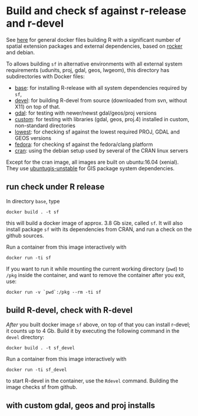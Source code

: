 # Build and check sf against r-release and r-devel

See [here](https://github.com/rocker-org/geospatial) for general docker files building R with a significant number of spatial extension packages and external dependencies, based on [rocker](https://github.com/rocker-org/rocker) and debian.

To allows building `sf` in alternative environments with all
external system requirements (udunits, proj, gdal, geos, lwgeom),
this directory has subdirectories with Docker files:

* [base](base): for installing R-release with all system dependencies required by `sf`, 
* [devel](devel): for building R-devel from source (downloaded from svn, without X11) on top of that. 
* [gdal](gdal): for testing with newer/newst gdal/geos/proj versions
* [custom](custom): for testing with libraries (gdal, geos, proj.4) installed in custom, non-standard directories
* [lowest](lowest): for checking sf against the lowest required PROJ, GDAL and GEOS versions
* [fedora](fedora): for checking sf against the fedora/clang platform
* [cran](cran): using the debian setup used by several of the CRAN linux servers

Except for the cran image, all images are built on ubuntu:16.04 (xenial). They use [ubuntugis-unstable](https://launchpad.net/~ubuntugis/+archive/ubuntu/ubuntugis-unstable) for GIS package system dependencies.

## run check under R release

In directory `base`, type

    docker build . -t sf

this will build a docker image of approx. 3.8 Gb size, called `sf`. It will also install package `sf` with its dependencies from CRAN, and run a check on the github sources.

Run a container from this image interactively with 

	docker run -ti sf

If you want to run it while mounting the current working directory (`pwd`) to `/pkg` inside the container, and want to remove the container after you exit, use:

	docker run -v `pwd`:/pkg --rm -ti sf

## build R-devel, check with R-devel

_After_ you built docker image `sf` above, on top of that you can install r-devel; it counts up to 4 Gb. Build it by executing the following command in the `devel` directory: 

    docker build . -t sf_devel

Run a container from this image interactively with

	docker run -ti sf_devel

to start R-devel in the container, use the `Rdevel` command. Building the image checks sf from github.

## with custom gdal, geos and proj installs


